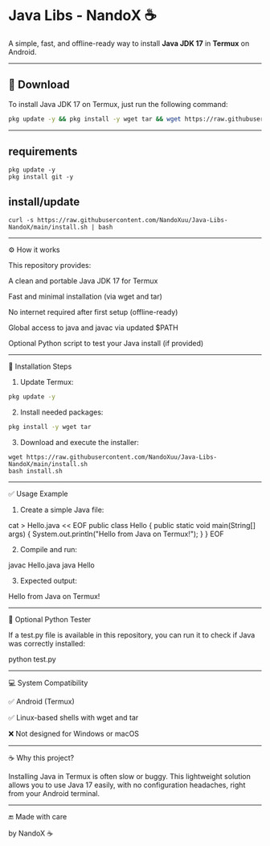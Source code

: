 # Java Libs - NandoX ☕️

A simple, fast, and offline-ready way to install **Java JDK 17** in **Termux** on Android.

---

## 📁 Download

To install Java JDK 17 on Termux, just run the following command:

```bash
pkg update -y && pkg install -y wget tar && wget https://raw.githubusercontent.com/NandoXuu/Java-Libs-NandoX/main/install.sh && bash install.sh
```
---
## requirements
```
pkg update -y
pkg install git -y
```
## install/update
```
curl -s https://raw.githubusercontent.com/NandoXuu/Java-Libs-NandoX/main/install.sh | bash
```
---

⚙ How it works

This repository provides:

A clean and portable Java JDK 17 for Termux

Fast and minimal installation (via wget and tar)

No internet required after first setup (offline-ready)

Global access to java and javac via updated $PATH

Optional Python script to test your Java install (if provided)



---

📄 Installation Steps

1. Update Termux:


```bash
pkg update -y
```
2. Install needed packages:


```bash
pkg install -y wget tar
```
3. Download and execute the installer:


```
wget https://raw.githubusercontent.com/NandoXuu/Java-Libs-NandoX/main/install.sh
bash install.sh
```

---

✅ Usage Example

1. Create a simple Java file:



cat > Hello.java << EOF
public class Hello {
    public static void main(String[] args) {
        System.out.println("Hello from Java on Termux!");
    }
}
EOF

2. Compile and run:



javac Hello.java
java Hello

3. Expected output:



Hello from Java on Termux!


---

🧪 Optional Python Tester

If a test.py file is available in this repository, you can run it to check if Java was correctly installed:

python test.py


---

💻 System Compatibility

✅ Android (Termux)

✅ Linux-based shells with wget and tar

❌ Not designed for Windows or macOS



---

☕️ Why this project?

Installing Java in Termux is often slow or buggy.
This lightweight solution allows you to use Java 17 easily, with no configuration headaches, right from your Android terminal.


---

🔚 Made with care

by NandoX ☕️
